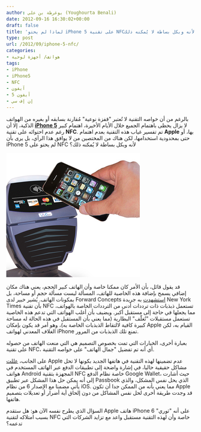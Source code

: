 ```yaml
---
author: يوغرطة بن علي (Youghourta Benali)
date: 2012-09-16 16:30:02+00:00
draft: false
title: 'لماذا لم يحتو iPhone 5 على تقنية NFC؟  لأنه وبكل بساطة لا يُمكنه ذلك  '
type: post
url: /2012/09/iphone-5-nfc/
categories:
- هواتف/ أجهزة لوحية
tags:
- iPhone
- iPhone5
- NFC
- آيفون
- آيفون 5
- إن إف سي
---
```


بالرغم من أن خواصه التقنية لا تُعتبر "قفزة نوعية" مُقارنة بسابقه أو بغيره من الهواتف الذكية، إلا أن [**iPhone 5**](https://www.it-scoop.com/2012/09/iphone-5/) لا يزال يحظى باهتمام الجميع خلال الأيام الأخيرة، اهتمام كبير رغم عدم احتوائه على تقنية **NFC**. تم تفسير غياب هذه التقنية بعدم اهتمام **Apple** بها، أو حتى بمحدودية استخدامها، لكن هناك من المختصين من لا يوافق هذا الرأي، بل يرى بأن iPhone 5 لم يحتو على NFC لأنه وبكل بساطة لا يُمكنه ذلك؟




[![](nfc-iphone-5.jpg)
](nfc-iphone-5.jpg)




قد يقول قائل، بأن الأمر كان ممكنا خاصة وأن الهاتف كبير الحجم، يعني هناك مكان إضافي يسمح بإضافة هذه الخاصية للهاتف، المسألة ليست مسألة حجم أو مساحة، بل بمكونات الهاتف. يُشير خبير لدى Forward Concepts [استشهدت](http://bits.blogs.nytimes.com/2012/09/14/iphone-5-nfc/) به جريدة New York Times بأن تقنية NFC تستعمل ذبذبات ذات ترددات أدنى من الترددات الخاصة بالهواتف، مما يجعلها في حاجة إلى مستقبل أكبر. ويضيف بأن أغلب الهواتف التي تدعم هذه الخاصية تستعمل مستقبلات "تُغلّف" البطارية (مما يعني بأن المستقبل في هذه الحالة له مساحة كبيرة كافية لالتقاط الذبذبات الخاصة به)، وهو أمر قد يكون بإمكان Apple القيام به، لكن الغلاف المعدني لهواتف iPhone تمنع تلك الذبذبات من المرور.




بعبارة أخرى، الخيارات التي تمت بخصوص التصميم هي التي منعت الهاتف من حصوله على تقنية NFC، أي أنه تم تفضيل "جمال الهاتف" على خواصه التقنية.




على الجانب، [عللت](http://allthingsd.com/20120912/interview-phil-schiller-on-why-the-iphone-5-has-a-new-connector-but-not-nfc-or-wireless-charging/) Apple عدم تضمينها لهذه التقنية في هاتفها الجديد بكونها لا تحل مشاكل حقيقية حاليا، في إشارة واضحة إلى تطبيقات الدفع عبر الهاتف المستخدم في هواتف Android المجهزة بتقنية NFC خاصة نظام الدفع Google Wallet، حيث أشارت إلى أنه يمكن حل هذا المشكل عبر تطبيق Passbook الذي يحل نفس المشكل، والذي يأتي مضمنا مع الإصدار 6 من نظام iOS. مما يعني بأنه من الممكن جدا أن تكون Apple قد وجدت طريقة أخرى لحل نفس المشاكل من دون إلحاق أية أضرار أو تعديلات بتصميم هاتفها.




السؤال الذي يطرح نفسه الآن هو: هل ستقدم Apple هاتف iPhone 6 على أنه "ثوري" بسبب امتلاكه لتقنية NFC خاصة وأن لهذه التقنية مستقبل واعد مع تزايد الشركات التي تدعمه؟
